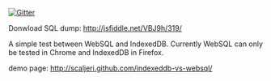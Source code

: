 [![Gitter](https://badges.gitter.im/Join%20Chat.svg)](https://gitter.im/scaljeri/indexeddb-vs-websql?utm_source=badge&utm_medium=badge&utm_campaign=pr-badge)

Donwload SQL dump: http://jsfiddle.net/VBJ9h/319/

A simple test between WebSQL and IndexedDB. Currently WebSQL can only be tested in Chrome and IndexedDB in Firefox.

demo page: http://scaljeri.github.com/indexeddb-vs-websql/
